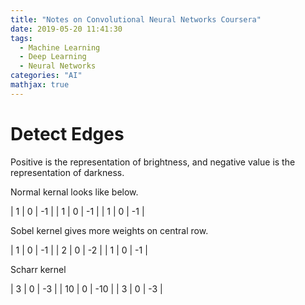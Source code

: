 ```yaml
---
title: "Notes on Convolutional Neural Networks Coursera"
date: 2019-05-20 11:41:30
tags: 
  - Machine Learning
  - Deep Learning
  - Neural Networks
categories: "AI" 
mathjax: true
---
```

# Detect Edges
Positive is the representation of brightness, and negative value is the representation of darkness.

Normal kernal looks like below.

| 1 | 0 | -1 |
| 1 | 0 | -1 |
| 1 | 0 | -1 |

Sobel kernel gives more weights on central row.

| 1 | 0 | -1 |
| 2 | 0 | -2 |
| 1 | 0 | -1 |

Scharr kernel

| 3 | 0 | -3 |
| 10 | 0 | -10 |
| 3 | 0 | -3 |

